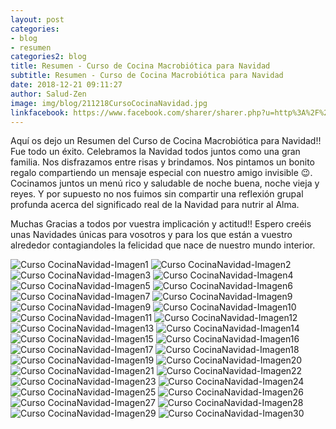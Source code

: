 ```yaml
---
layout: post
categories:
- blog
- resumen
categories2: blog
title: Resumen - Curso de Cocina Macrobiótica para Navidad
subtitle: Resumen - Curso de Cocina Macrobiótica para Navidad
date: 2018-12-21 09:11:27
author: Salud-Zen
image: img/blog/211218CursoCocinaNavidad.jpg
linkfacebook: https://www.facebook.com/sharer/sharer.php?u=http%3A%2F%2Fwww.salud-zen.com%2Fblog%2F2018%2F12%2F21%2FCursos-ResumenCocinaNavidad.html&amp;src=sdkpreparse
---
```

Aquí os dejo un Resumen del Curso de Cocina Macrobiótica para Navidad!!   
Fue todo un éxito. Celebramos la Navidad todos juntos como una gran familia. Nos disfrazamos entre risas y brindamos. Nos pintamos un bonito regalo compartiendo un mensaje especial con nuestro amigo invisible 😉. Cocinamos juntos un menú rico y saludable de noche buena, noche vieja y reyes. Y por supuesto no nos fuimos sin compartir una reflexión grupal profunda acerca del significado real de la Navidad para nutrir al Alma.

Muchas Gracias a todos por vuestra implicación y actitud!!
Espero creéis unas Navidades únicas para vosotros y para los que están a vuestro alrededor contagiandoles la felicidad que nace de nuestro mundo interior.


![Curso CocinaNavidad-Imagen1][img1]
![Curso CocinaNavidad-Imagen2][img2]
![Curso CocinaNavidad-Imagen3][img3]
![Curso CocinaNavidad-Imagen4][img4]
![Curso CocinaNavidad-Imagen5][img5]
![Curso CocinaNavidad-Imagen6][img6]
![Curso CocinaNavidad-Imagen7][img7]
![Curso CocinaNavidad-Imagen9][img8]
![Curso CocinaNavidad-Imagen9][img9]
![Curso CocinaNavidad-Imagen10][img10]
![Curso CocinaNavidad-Imagen11][img11]
![Curso CocinaNavidad-Imagen12][img12]
![Curso CocinaNavidad-Imagen13][img13]
![Curso CocinaNavidad-Imagen14][img14]
![Curso CocinaNavidad-Imagen15][img15]
![Curso CocinaNavidad-Imagen16][img16]
![Curso CocinaNavidad-Imagen17][img17]
![Curso CocinaNavidad-Imagen18][img18]
![Curso CocinaNavidad-Imagen19][img19]
![Curso CocinaNavidad-Imagen20][img20]
![Curso CocinaNavidad-Imagen21][img21]
![Curso CocinaNavidad-Imagen22][img22]
![Curso CocinaNavidad-Imagen23][img23]
![Curso CocinaNavidad-Imagen24][img24]
![Curso CocinaNavidad-Imagen25][img25]
![Curso CocinaNavidad-Imagen26][img26]
![Curso CocinaNavidad-Imagen27][img27]
![Curso CocinaNavidad-Imagen28][img28]
![Curso CocinaNavidad-Imagen29][img29]
![Curso CocinaNavidad-Imagen30][img30]




[img1]: {{site.url}}{{site.baseurl}}/img/blog/211218CursoCocinaNavidad_1.jpg

[img2]: {{site.url}}{{site.baseurl}}/img/blog/211218CursoCocinaNavidad_2.jpg

[img3]:{{site.url}}{{site.baseurl}}/img/blog/211218CursoCocinaNavidad_3.jpg
[img4]:{{site.url}}{{site.baseurl}}/img/blog/211218CursoCocinaNavidad_4.jpg
[img5]:{{site.url}}{{site.baseurl}}/img/blog/211218CursoCocinaNavidad_5.jpg  
[img6]:{{site.url}}{{site.baseurl}}/img/blog/211218CursoCocinaNavidad_6.jpg
[img7]:{{site.url}}{{site.baseurl}}/img/blog/211218CursoCocinaNavidad_7.jpg
[img8]:{{site.url}}{{site.baseurl}}/img/blog/211218CursoCocinaNavidad_8.jpg
[img9]:{{site.url}}{{site.baseurl}}/img/blog/211218CursoCocinaNavidad_9.jpg
[img10]:{{site.url}}{{site.baseurl}}/img/blog/211218CursoCocinaNavidad_10.jpg
[img11]:{{site.url}}{{site.baseurl}}/img/blog/211218CursoCocinaNavidad_11.jpg
[img12]:{{site.url}}{{site.baseurl}}/img/blog/211218CursoCocinaNavidad_12.jpg
[img13]:{{site.url}}{{site.baseurl}}/img/blog/211218CursoCocinaNavidad_13.jpg
[img14]:{{site.url}}{{site.baseurl}}/img/blog/211218CursoCocinaNavidad_14.jpg
[img15]:{{site.url}}{{site.baseurl}}/img/blog/211218CursoCocinaNavidad_15.jpg
[img16]:{{site.url}}{{site.baseurl}}/img/blog/211218CursoCocinaNavidad_16.jpg
[img17]:{{site.url}}{{site.baseurl}}/img/blog/211218CursoCocinaNavidad_17.jpg
[img18]:{{site.url}}{{site.baseurl}}/img/blog/211218CursoCocinaNavidad_18.jpg
[img19]:{{site.url}}{{site.baseurl}}/img/blog/211218CursoCocinaNavidad_19.jpg
[img20]:{{site.url}}{{site.baseurl}}/img/blog/211218CursoCocinaNavidad_20.jpg
[img21]:{{site.url}}{{site.baseurl}}/img/blog/211218CursoCocinaNavidad_21.jpg
[img22]:{{site.url}}{{site.baseurl}}/img/blog/211218CursoCocinaNavidad_22.jpg
[img23]:{{site.url}}{{site.baseurl}}/img/blog/211218CursoCocinaNavidad_23.jpg
[img24]:{{site.url}}{{site.baseurl}}/img/blog/211218CursoCocinaNavidad_24.jpg
[img25]:{{site.url}}{{site.baseurl}}/img/blog/211218CursoCocinaNavidad_25.jpg
[img26]:{{site.url}}{{site.baseurl}}/img/blog/211218CursoCocinaNavidad_26.jpg
[img27]:{{site.url}}{{site.baseurl}}/img/blog/211218CursoCocinaNavidad_27.jpg
[img28]:{{site.url}}{{site.baseurl}}/img/blog/211218CursoCocinaNavidad_28.jpg
[img29]:{{site.url}}{{site.baseurl}}/img/blog/211218CursoCocinaNavidad_29.jpg
[img30]:{{site.url}}{{site.baseurl}}/img/blog/211218CursoCocinaNavidad_30.jpg
